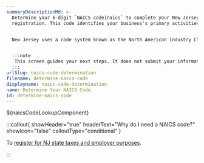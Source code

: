 ```yaml
---
summaryDescriptionMd: >-
  Determine your 6-digit `NAICS code|naics` to complete your New Jersey tax
  registration. This code identifies your business's primary activities.


  New Jersey uses a code system known as the North American Industry Classification System (NAICS).


  :::note 
   This screen guides your next steps. It does not submit your information for registration purposes.
  :::
urlSlug: naics-code-determination
filename: determine-naics-code
displayname: naics-code-determination
name: Determine Your NAICS Code
id: determine-naics-code
---
```

${naicsCodeLookupComponent}

:::callout{ showHeader="true" headerText="Why do I need a NAICS code?" showIcon="false" calloutType="conditional" }

To [register for NJ state taxes and employer purposes](/tasks/register-for-taxes).

:::